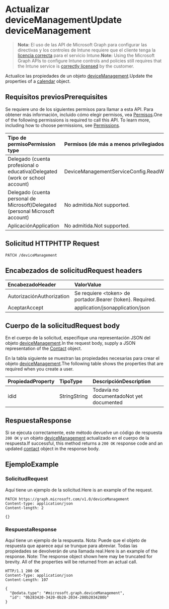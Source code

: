 # <a name="update-devicemanagement"></a><span data-ttu-id="32ab4-101">Actualizar deviceManagement</span><span class="sxs-lookup"><span data-stu-id="32ab4-101">Update deviceManagement</span></span>

> <span data-ttu-id="32ab4-102">**Nota:** El uso de las API de Microsoft Graph para configurar las directivas y los controles de Intune requiere que el cliente tenga la [licencia correcta](https://go.microsoft.com/fwlink/?linkid=839381) para el servicio Intune.</span><span class="sxs-lookup"><span data-stu-id="32ab4-102">**Note:** Using the Microsoft Graph APIs to configure Intune controls and policies still requires that the Intune service is [correctly licensed](https://go.microsoft.com/fwlink/?linkid=839381) by the customer.</span></span>

<span data-ttu-id="32ab4-103">Actualice las propiedades de un objeto [deviceManagement](../resources/intune_tem_devicemanagement.md).</span><span class="sxs-lookup"><span data-stu-id="32ab4-103">Update the properties of a [calendar](../resources/intune_tem_devicemanagement.md) object.</span></span>
## <a name="prerequisites"></a><span data-ttu-id="32ab4-104">Requisitos previos</span><span class="sxs-lookup"><span data-stu-id="32ab4-104">Prerequisites</span></span>
<span data-ttu-id="32ab4-p101">Se requiere uno de los siguientes permisos para llamar a esta API. Para obtener más información, incluido cómo elegir permisos, vea [Permisos](../../../concepts/permissions_reference.md).</span><span class="sxs-lookup"><span data-stu-id="32ab4-p101">One of the following permissions is required to call this API. To learn more, including how to choose permissions, see [Permissions](../../../concepts/permissions_reference.md).</span></span>

|<span data-ttu-id="32ab4-107">Tipo de permiso</span><span class="sxs-lookup"><span data-stu-id="32ab4-107">Permission type</span></span>|<span data-ttu-id="32ab4-108">Permisos (de más a menos privilegiados)</span><span class="sxs-lookup"><span data-stu-id="32ab4-108">Permissions (from least to most privileged)</span></span>|
|:---|:---|
|<span data-ttu-id="32ab4-109">Delegado (cuenta profesional o educativa)</span><span class="sxs-lookup"><span data-stu-id="32ab4-109">Delegated (work or school account)</span></span>|<span data-ttu-id="32ab4-110">DeviceManagementServiceConfig.ReadWrite.All</span><span class="sxs-lookup"><span data-stu-id="32ab4-110">DeviceManagementServiceConfig.ReadWrite.All</span></span>|
|<span data-ttu-id="32ab4-111">Delegado (cuenta personal de Microsoft)</span><span class="sxs-lookup"><span data-stu-id="32ab4-111">Delegated (personal Microsoft account)</span></span>|<span data-ttu-id="32ab4-112">No admitida.</span><span class="sxs-lookup"><span data-stu-id="32ab4-112">Not supported.</span></span>|
|<span data-ttu-id="32ab4-113">Aplicación</span><span class="sxs-lookup"><span data-stu-id="32ab4-113">Application</span></span>|<span data-ttu-id="32ab4-114">No admitida.</span><span class="sxs-lookup"><span data-stu-id="32ab4-114">Not supported.</span></span>|

## <a name="http-request"></a><span data-ttu-id="32ab4-115">Solicitud HTTP</span><span class="sxs-lookup"><span data-stu-id="32ab4-115">HTTP Request</span></span>
<!-- {
  "blockType": "ignored"
}
-->
``` http
PATCH /deviceManagement
```

## <a name="request-headers"></a><span data-ttu-id="32ab4-116">Encabezados de solicitud</span><span class="sxs-lookup"><span data-stu-id="32ab4-116">Request headers</span></span>
|<span data-ttu-id="32ab4-117">Encabezado</span><span class="sxs-lookup"><span data-stu-id="32ab4-117">Header</span></span>|<span data-ttu-id="32ab4-118">Valor</span><span class="sxs-lookup"><span data-stu-id="32ab4-118">Value</span></span>|
|:---|:---|
|<span data-ttu-id="32ab4-119">Autorización</span><span class="sxs-lookup"><span data-stu-id="32ab4-119">Authorization</span></span>|<span data-ttu-id="32ab4-120">Se requiere &lt;token&gt; de portador.</span><span class="sxs-lookup"><span data-stu-id="32ab4-120">Bearer {token}. Required.</span></span>|
|<span data-ttu-id="32ab4-121">Aceptar</span><span class="sxs-lookup"><span data-stu-id="32ab4-121">Accept</span></span>|<span data-ttu-id="32ab4-122">application/json</span><span class="sxs-lookup"><span data-stu-id="32ab4-122">application/json</span></span>|

## <a name="request-body"></a><span data-ttu-id="32ab4-123">Cuerpo de la solicitud</span><span class="sxs-lookup"><span data-stu-id="32ab4-123">Request body</span></span>
<span data-ttu-id="32ab4-124">En el cuerpo de la solicitud, especifique una representación JSON del objeto [deviceManagement](../resources/intune_tem_devicemanagement.md).</span><span class="sxs-lookup"><span data-stu-id="32ab4-124">In the request body, supply a JSON representation of the [Contact](../resources/intune_tem_devicemanagement.md) object.</span></span>

<span data-ttu-id="32ab4-125">En la tabla siguiente se muestran las propiedades necesarias para crear el objeto [deviceManagement](../resources/intune_tem_devicemanagement.md).</span><span class="sxs-lookup"><span data-stu-id="32ab4-125">The following table shows the properties that are required when you create a user.</span></span>

|<span data-ttu-id="32ab4-126">Propiedad</span><span class="sxs-lookup"><span data-stu-id="32ab4-126">Property</span></span>|<span data-ttu-id="32ab4-127">Tipo</span><span class="sxs-lookup"><span data-stu-id="32ab4-127">Type</span></span>|<span data-ttu-id="32ab4-128">Descripción</span><span class="sxs-lookup"><span data-stu-id="32ab4-128">Description</span></span>|
|:---|:---|:---|
|<span data-ttu-id="32ab4-129">id</span><span class="sxs-lookup"><span data-stu-id="32ab4-129">id</span></span>|<span data-ttu-id="32ab4-130">String</span><span class="sxs-lookup"><span data-stu-id="32ab4-130">String</span></span>|<span data-ttu-id="32ab4-131">Todavía no documentado</span><span class="sxs-lookup"><span data-stu-id="32ab4-131">Not yet documented</span></span>|



## <a name="response"></a><span data-ttu-id="32ab4-132">Respuesta</span><span class="sxs-lookup"><span data-stu-id="32ab4-132">Response</span></span>
<span data-ttu-id="32ab4-133">Si se ejecuta correctamente, este método devuelve un código de respuesta `200 OK` y un objeto [deviceManagement](../resources/intune_tem_devicemanagement.md) actualizado en el cuerpo de la respuesta.</span><span class="sxs-lookup"><span data-stu-id="32ab4-133">If successful, this method returns a `200 OK` response code and an updated [contact](../resources/intune_tem_devicemanagement.md) object in the response body.</span></span>

## <a name="example"></a><span data-ttu-id="32ab4-134">Ejemplo</span><span class="sxs-lookup"><span data-stu-id="32ab4-134">Example</span></span>
### <a name="request"></a><span data-ttu-id="32ab4-135">Solicitud</span><span class="sxs-lookup"><span data-stu-id="32ab4-135">Request</span></span>
<span data-ttu-id="32ab4-136">Aquí tiene un ejemplo de la solicitud.</span><span class="sxs-lookup"><span data-stu-id="32ab4-136">Here is an example of the request.</span></span>
``` http
PATCH https://graph.microsoft.com/v1.0/deviceManagement
Content-type: application/json
Content-length: 2

{}
```

### <a name="response"></a><span data-ttu-id="32ab4-137">Respuesta</span><span class="sxs-lookup"><span data-stu-id="32ab4-137">Response</span></span>
<span data-ttu-id="32ab4-p102">Aquí tiene un ejemplo de la respuesta. Nota: Puede que el objeto de respuesta que aparece aquí se trunque para abreviar. Todas las propiedades se devolverán de una llamada real.</span><span class="sxs-lookup"><span data-stu-id="32ab4-p102">Here is an example of the response. Note: The response object shown here may be truncated for brevity. All of the properties will be returned from an actual call.</span></span>
``` http
HTTP/1.1 200 OK
Content-Type: application/json
Content-Length: 107

{
  "@odata.type": "#microsoft.graph.deviceManagement",
  "id": "0b283420-3420-0b28-2034-280b2034280b"
}
```




